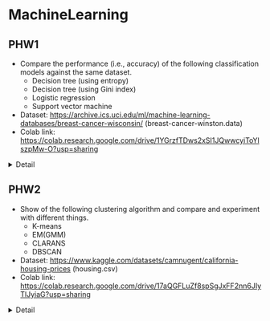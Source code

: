 # MachineLearning

## PHW1
- Compare the performance (i.e., accuracy) of the following classification models against the same dataset.
  - Decision tree (using entropy)
  - Decision tree (using Gini index)
  - Logistic regression
  - Support vector machine
- Dataset: https://archive.ics.uci.edu/ml/machine-learning-databases/breast-cancer-wisconsin/ (breast-cancer-winston.data)  
- Colab link: https://colab.research.google.com/drive/1YGrzfTDws2xSI1JQwwcyiToYlszpMw-O?usp=sharing

<details>
    <summary>Detail</summary>
    
    1. Read Data and Set columns
    
    (Check Dataset: printStatistic)
    
    2. Do Preprocessing
      2-1. Drop NaN Value: Preprocess - drop
      2-2. Reset index value: Preprocess - reset
      
    (Check Dataset: printStatistic)
    
    3. Double For Loop for test below using scaled data and unscaled data: Model - scaling
      3-1. Inner For Loop: Compare result with various test_ratio (0.1, 0.2, 0.3)
      3-2. Outer For Loop: Compare result with 4 classification models: Model - DecisionTreeEntropy, DecisionTreeGini, LogisticRegression, SVM
          ∙ Use various of the model parameters and hyperparameters for each model: Model - gridSearch
      3-3. Print accuracy and best hyperparameter of each case to compare: Model - printAcc
          ∙ Use various numbers k for k-fold cross validation for set best hyperparameters: Model - test
          
      So, "3 loop (test_ratio) x 4 loop (classification model) = 12 loop" for scaled/unscaled data each

</details>

## PHW2
- Show of the following clustering algorithm and compare and experiment with different things.
  - K-means
  - EM(GMM)
  - CLARANS
  - DBSCAN
 - Dataset: https://www.kaggle.com/datasets/camnugent/california-housing-prices (housing.csv)  
 - Colab link: https://colab.research.google.com/drive/17aQGFLuZf8spSgJxFF2nn6JIyTlJyiaG?usp=sharing
 
 <details>
    <summary>Detail</summary>
    
    AUTOML:
      1. Read Data
      
      (Check Dataset: printStatistic)
      
      2. Do Preprocessing
        2-1. Fill NaN with mean value: Preprocess - fill
        2-2. Sampling data: Preprocess - sampling
        2-3. Encoding using various methods (Label, Ordinal): Preprocess - doEncoding
        2-4. Scaling using various methods (Standard, MinMax, Robust): Preprocess - doScaling
      
      3. Clustering for each algorithm (K-means, EM, CLARANS, DBSCAN): Model - KMeans, EM, CLARANS, DBSCAN
        ∙ Use for-loop for each model to experiment algorithm with k value (2, 4, 6, 8, 10, 12)
      
      4. Print Plot and Score, Compare Result
         ∙ Plot the results of clustering to “eyeball” the results: Model - printPlot
         ∙ Use a quality measure tool, such as the Silhouette score, knee method, and purity: Model - printScore, elbow, purity_score
         ∙ Compare the clustering results with N quantiles of the medianHouseValue feature values in the original dataset: model - compare
      
      Repeat above process with 3 cases (Random combination of features)
      
      So, "3 loop (random combination of features) x 2 loop (encoder) x 3 loop (scaler) x 4 loop (cluster) = 72 loop + a (k value loop for each cluster model)"
        
      

</details>
